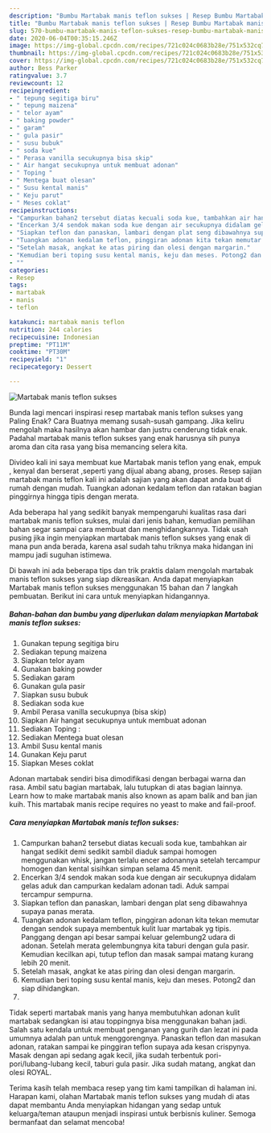 ```yaml
---
description: "Bumbu Martabak manis teflon sukses | Resep Bumbu Martabak manis teflon sukses Yang Bikin Ngiler"
title: "Bumbu Martabak manis teflon sukses | Resep Bumbu Martabak manis teflon sukses Yang Bikin Ngiler"
slug: 570-bumbu-martabak-manis-teflon-sukses-resep-bumbu-martabak-manis-teflon-sukses-yang-bikin-ngiler
date: 2020-06-04T00:35:15.246Z
image: https://img-global.cpcdn.com/recipes/721c024c0683b28e/751x532cq70/martabak-manis-teflon-sukses-foto-resep-utama.jpg
thumbnail: https://img-global.cpcdn.com/recipes/721c024c0683b28e/751x532cq70/martabak-manis-teflon-sukses-foto-resep-utama.jpg
cover: https://img-global.cpcdn.com/recipes/721c024c0683b28e/751x532cq70/martabak-manis-teflon-sukses-foto-resep-utama.jpg
author: Bess Parker
ratingvalue: 3.7
reviewcount: 12
recipeingredient:
- " tepung segitiga biru"
- " tepung maizena"
- " telor ayam"
- " baking powder"
- " garam"
- " gula pasir"
- " susu bubuk"
- " soda kue"
- " Perasa vanilla secukupnya bisa skip"
- " Air hangat secukupnya untuk membuat adonan"
- " Toping "
- " Mentega buat olesan"
- " Susu kental manis"
- " Keju parut"
- " Meses coklat"
recipeinstructions:
- "Campurkan bahan2 tersebut diatas kecuali soda kue, tambahkan air hangat sedikit demi sedikit sambil diaduk sampai homogen menggunakan whisk, jangan terlalu encer adonannya setelah tercampur homogen dan kental sisihkan simpan selama 45 menit."
- "Encerkan 3/4 sendok makan soda kue dengan air secukupnya didalam gelas aduk dan campurkan kedalam adonan tadi. Aduk sampai tercampur sempurna."
- "Siapkan teflon dan panaskan, lambari dengan plat seng dibawahnya supaya panas merata."
- "Tuangkan adonan kedalam teflon, pinggiran adonan kita tekan memutar dengan sendok supaya membentuk kulit luar martabak yg tipis. Panggang dengan api besar sampai keluar gelembung2 udara di adonan. Setelah merata gelembungnya kita taburi dengan gula pasir. Kemudian kecilkan api, tutup teflon dan masak sampai matang kurang lebih 20 menit."
- "Setelah masak, angkat ke atas piring dan olesi dengan margarin."
- "Kemudian beri toping susu kental manis, keju dan meses. Potong2 dan siap dihidangkan."
- ""
categories:
- Resep
tags:
- martabak
- manis
- teflon

katakunci: martabak manis teflon 
nutrition: 244 calories
recipecuisine: Indonesian
preptime: "PT11M"
cooktime: "PT30M"
recipeyield: "1"
recipecategory: Dessert

---
```



![Martabak manis teflon sukses](https://img-global.cpcdn.com/recipes/721c024c0683b28e/751x532cq70/martabak-manis-teflon-sukses-foto-resep-utama.jpg)

Bunda lagi mencari inspirasi resep martabak manis teflon sukses yang Paling Enak? Cara Buatnya memang susah-susah gampang. Jika keliru mengolah maka hasilnya akan hambar dan justru cenderung tidak enak. Padahal martabak manis teflon sukses yang enak harusnya sih punya aroma dan cita rasa yang bisa memancing selera kita.

Divideo kali ini saya membuat kue Martabak manis teflon yang enak, empuk , kenyal dan berserat ,seperti yang dijual abang abang, proses. Resep sajian martabak manis teflon kali ini adalah sajian yang akan dapat anda buat di rumah dengan mudah. Tuangkan adonan kedalam teflon dan ratakan bagian pinggirnya hingga tipis dengan merata.

Ada beberapa hal yang sedikit banyak mempengaruhi kualitas rasa dari martabak manis teflon sukses, mulai dari jenis bahan, kemudian pemilihan bahan segar sampai cara membuat dan menghidangkannya. Tidak usah pusing jika ingin menyiapkan martabak manis teflon sukses yang enak di mana pun anda berada, karena asal sudah tahu triknya maka hidangan ini mampu jadi suguhan istimewa.


Di bawah ini ada beberapa tips dan trik praktis dalam mengolah martabak manis teflon sukses yang siap dikreasikan. Anda dapat menyiapkan Martabak manis teflon sukses menggunakan 15 bahan dan 7 langkah pembuatan. Berikut ini cara untuk menyiapkan hidangannya.

<!--inarticleads1-->

##### Bahan-bahan dan bumbu yang diperlukan dalam menyiapkan Martabak manis teflon sukses:

1. Gunakan  tepung segitiga biru
1. Sediakan  tepung maizena
1. Siapkan  telor ayam
1. Gunakan  baking powder
1. Sediakan  garam
1. Gunakan  gula pasir
1. Siapkan  susu bubuk
1. Sediakan  soda kue
1. Ambil  Perasa vanilla secukupnya (bisa skip)
1. Siapkan  Air hangat secukupnya untuk membuat adonan
1. Sediakan  Toping :
1. Sediakan  Mentega buat olesan
1. Ambil  Susu kental manis
1. Gunakan  Keju parut
1. Siapkan  Meses coklat


Adonan martabak sendiri bisa dimodifikasi dengan berbagai warna dan rasa. Ambil satu bagian martabak, lalu tutupkan di atas bagian lainnya. Learn how to make martabak manis also known as apam balik and ban jian kuih. This martabak manis recipe requires no yeast to make and fail-proof. 

<!--inarticleads2-->

##### Cara menyiapkan Martabak manis teflon sukses:

1. Campurkan bahan2 tersebut diatas kecuali soda kue, tambahkan air hangat sedikit demi sedikit sambil diaduk sampai homogen menggunakan whisk, jangan terlalu encer adonannya setelah tercampur homogen dan kental sisihkan simpan selama 45 menit.
1. Encerkan 3/4 sendok makan soda kue dengan air secukupnya didalam gelas aduk dan campurkan kedalam adonan tadi. Aduk sampai tercampur sempurna.
1. Siapkan teflon dan panaskan, lambari dengan plat seng dibawahnya supaya panas merata.
1. Tuangkan adonan kedalam teflon, pinggiran adonan kita tekan memutar dengan sendok supaya membentuk kulit luar martabak yg tipis. Panggang dengan api besar sampai keluar gelembung2 udara di adonan. Setelah merata gelembungnya kita taburi dengan gula pasir. Kemudian kecilkan api, tutup teflon dan masak sampai matang kurang lebih 20 menit.
1. Setelah masak, angkat ke atas piring dan olesi dengan margarin.
1. Kemudian beri toping susu kental manis, keju dan meses. Potong2 dan siap dihidangkan.
1. 


Tidak seperti martabak manis yang hanya membutuhkan adonan kulit martabak sedangkan isi atau toppingnya bisa menggunakan bahan jadi. Salah satu kendala untuk membuat penganan yang gurih dan lezat ini pada umumnya adalah pan untuk menggorengnya. Panaskan teflon dan masukan adonan, ratakan sampai ke pinggiran teflon supaya ada kesan crispynya. Masak dengan api sedang agak kecil, jika sudah terbentuk pori-pori/lubang-lubang kecil, taburi gula pasir. Jika sudah matang, angkat dan olesi ROYAL. 

Terima kasih telah membaca resep yang tim kami tampilkan di halaman ini. Harapan kami, olahan Martabak manis teflon sukses yang mudah di atas dapat membantu Anda menyiapkan hidangan yang sedap untuk keluarga/teman ataupun menjadi inspirasi untuk berbisnis kuliner. Semoga bermanfaat dan selamat mencoba!
